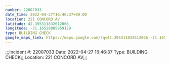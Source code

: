 ```yaml
---
number: 22007033
date_time: 2022-04-27T16:46:37+00:00
location: 221 CONCORD AV
latitude: 42.395311832612066
longitude: -71.16528005859129
type: BUILDING CHECK
google_maps_link: https://maps.google.com/?q=42.395311832612066,-71.16528005859129
---
```


;;;Incident #: 22007033  Date: 2022-04-27 16:46:37   Type: BUILDING CHECK;;;Location: 221 CONCORD AV;;;
